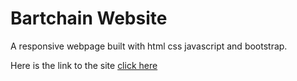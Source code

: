 # Bartchain Website

A responsive webpage built with html css javascript and bootstrap.

Here is the link to the site [click here]()